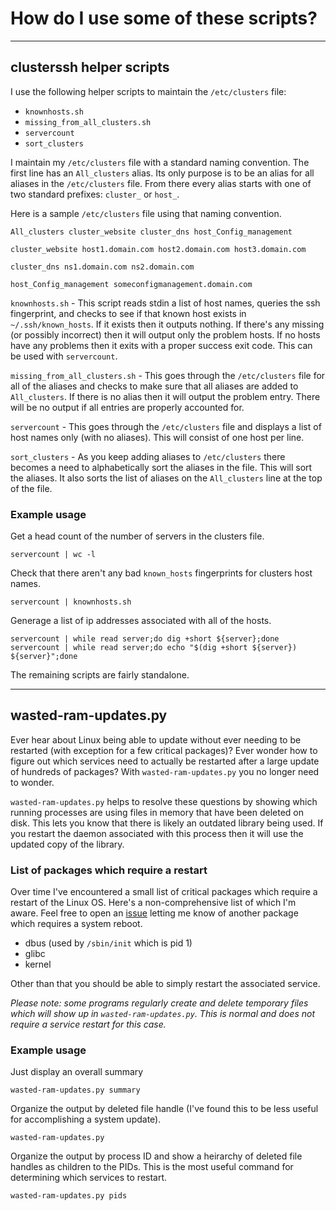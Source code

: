 # How do I use some of these scripts?

----
## clusterssh helper scripts

I use the following helper scripts to maintain the `/etc/clusters` file:

* `knownhosts.sh`
* `missing_from_all_clusters.sh`
* `servercount`
* `sort_clusters`

I maintain my `/etc/clusters` file with a standard naming convention.  The first line has an `All_clusters` alias.  Its only purpose is to be an alias for all aliases in the `/etc/clusters` file.  From there every alias starts with one of two standard prefixes: `cluster_` or `host_`.

Here is a sample `/etc/clusters` file using that naming convention.

    All_clusters cluster_website cluster_dns host_Config_management
    
    cluster_website host1.domain.com host2.domain.com host3.domain.com
    
    cluster_dns ns1.domain.com ns2.domain.com
    
    host_Config_management someconfigmanagement.domain.com

`knownhosts.sh` - This script reads stdin a list of host names, queries the ssh fingerprint, and checks to see if that known host exists in `~/.ssh/known_hosts`.  If it exists then it outputs nothing.  If there's any missing (or possibly incorrect) then it will output only the problem hosts.  If no hosts have any problems then it exits with a proper success exit code.  This can be used with `servercount`.

`missing_from_all_clusters.sh` - This goes through the `/etc/clusters` file for all of the aliases and checks to make sure that all aliases are added to `All_clusters`.  If there is no alias then it will output the problem entry.  There will be no output if all entries are properly accounted for.

`servercount` - This goes through the `/etc/clusters` file and displays a list of host names only (with no aliases).  This will consist of one host per line.

`sort_clusters` - As you keep adding aliases to `/etc/clusters` there becomes a need to alphabetically sort the aliases in the file.  This will sort the aliases.  It also sorts the list of aliases on the `All_clusters` line at the top of the file.

### Example usage

Get a head count of the number of servers in the clusters file.

    servercount | wc -l

Check that there aren't any bad `known_hosts` fingerprints for clusters host names.

    servercount | knownhosts.sh

Generage a list of ip addresses associated with all of the hosts.

    servercount | while read server;do dig +short ${server};done
    servercount | while read server;do echo "$(dig +short ${server}) ${server}";done

The remaining scripts are fairly standalone.

----
## wasted-ram-updates.py

Ever hear about Linux being able to update without ever needing to be restarted (with exception for a few critical packages)?  Ever wonder how to figure out which services need to actually be restarted after a large update of hundreds of packages?  With `wasted-ram-updates.py` you no longer need to wonder.

`wasted-ram-updates.py` helps to resolve these questions by showing which running processes are using files in memory that have been deleted on disk.  This lets you know that there is likely an outdated library being used.  If you restart the daemon associated with this process then it will use the updated copy of the library.

### List of packages which require a restart

Over time I've encountered a small list of critical packages which require a restart of the Linux OS.  Here's a non-comprehensive list of which I'm aware.  Feel free to open an [issue](https://github.com/sag47/drexel-university/issues) letting me know of another package which requires a system reboot.

* dbus (used by `/sbin/init` which is pid 1)
* glibc
* kernel

Other than that you should be able to simply restart the associated service.

_Please note: some programs regularly create and delete temporary files which will show up in `wasted-ram-updates.py`.  This is normal and does not require a service restart for this case._

### Example usage

Just display an overall summary

    wasted-ram-updates.py summary

Organize the output by deleted file handle (I've found this to be less useful for accomplishing a system update).

    wasted-ram-updates.py

Organize the output by process ID and show a heirarchy of deleted file handles as children to the PIDs.  This is the most useful command for determining which services to restart.

    wasted-ram-updates.py pids
